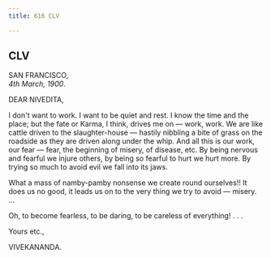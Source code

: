 ```yaml
---
title: 616 CLV

---
```

  

  


## CLV

SAN FRANCISCO,  
*4th March, 1900*.

DEAR NIVEDITA,

I don't want to work. I want to be quiet and rest. I know the time and
the place; but the fate or Karma, I think, drives me on — work, work. We
are like cattle driven to the slaughter-house — hastily nibbling a bite
of grass on the roadside as they are driven along under the whip. And
all this is our work, our fear — fear, the beginning of misery, of
disease, etc. By being nervous and fearful we injure others, by being so
fearful to hurt we hurt more. By trying so much to avoid evil we fall
into its jaws.

What a mass of namby-pamby nonsense we create round ourselves!! It does
us no good, it leads us on to the very thing we try to avoid — misery.
...

Oh, to become fearless, to be daring, to be careless of everything! . .
. 

Yours etc.,

VIVEKANANDA.